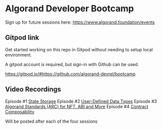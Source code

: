 # Algorand Developer Bootcamp
Sign up for future sessions here: https://www.algorand.foundation/events

## Gitpod link
Get started working on this repo in Gitpod without needing to setup local environment. 

A gitpod account is required, but sign-in with Github can be used.

https://gitpod.io/#https://github.com/algorand-devrel/bootcamp

## Video Recordings

Episode #1 [State Storage](https://youtu.be/Lx_b-nu_1c0)
Episode #2 [User-Defined Data Types](https://youtu.be/9nU8Y_nRrwM)
Episode #3 [Algorand Standards (ARC) for NFT, ABI and More](https://youtu.be/WY019zsdY6I)
Episode #4 [Contract Composability](https://youtu.be/qxY4H7vKAWo)

Will be posted after each of the four sessions
